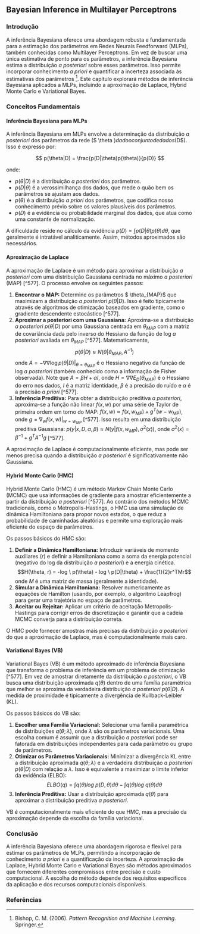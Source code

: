 ## Bayesian Inference in Multilayer Perceptrons

### Introdução
A inferência Bayesiana oferece uma abordagem robusta e fundamentada para a estimação dos parâmetros em Redes Neurais Feedforward (MLPs), também conhecidas como Multilayer Perceptrons. Em vez de buscar uma única estimativa de ponto para os parâmetros, a inferência Bayesiana estima a distribuição *a posteriori* sobre esses parâmetros. Isso permite incorporar conhecimento *a priori* e quantificar a incerteza associada às estimativas dos parâmetros [^1]. Este capítulo explorará métodos de inferência Bayesiana aplicados a MLPs, incluindo a aproximação de Laplace, Hybrid Monte Carlo e Variational Bayes.

### Conceitos Fundamentais

#### Inferência Bayesiana para MLPs

A inferência Bayesiana em MLPs envolve a determinação da distribuição *a posteriori* dos parâmetros da rede ($ \theta $) dado o conjunto de dados ($D$). Isso é expresso por:

$$ p(\theta|D) = \frac{p(D|\theta)p(\theta)}{p(D)} $$

onde:
*   $p(\theta|D)$ é a distribuição *a posteriori* dos parâmetros.
*   $p(D|\theta)$ é a verossimilhança dos dados, que mede o quão bem os parâmetros se ajustam aos dados.
*   $p(\theta)$ é a distribuição *a priori* dos parâmetros, que codifica nosso conhecimento prévio sobre os valores plausíveis dos parâmetros.
*   $p(D)$ é a evidência ou probabilidade marginal dos dados, que atua como uma constante de normalização.

A dificuldade reside no cálculo da evidência $p(D) = \int p(D|\theta)p(\theta) d\theta$, que geralmente é intratável analiticamente. Assim, métodos aproximados são necessários.

#### Aproximação de Laplace

A aproximação de Laplace é um método para aproximar a distribuição *a posteriori* com uma distribuição Gaussiana centrada no máximo *a posteriori* (MAP) [^577]. O processo envolve os seguintes passos:

1.  **Encontrar o MAP:** Determine os parâmetros $ \theta_{MAP}$ que maximizam a distribuição *a posteriori* $p(\theta|D)$. Isso é feito tipicamente através de algoritmos de otimização baseados em gradiente, como o gradiente descendente estocástico [^577].
2.  **Aproximar a posteriori com uma Gaussiana:** Aproxima-se a distribuição *a posteriori* $p(\theta|D)$ por uma Gaussiana centrada em $\theta_{MAP}$ com a matriz de covariância dada pelo inverso do Hessiano da função de log *a posteriori* avaliada em $\theta_{MAP}$ [^577]. Matematicamente,
    $$     p(\theta|D) \approx N(\theta|\theta_{MAP}, A^{-1})     $$
    onde $A = -\nabla \nabla \log p(\theta|D)|_{\theta = \theta_{MAP}}$ é o Hessiano negativo da função de log *a posteriori* (também conhecido como a informação de Fisher observada). Note que $A = \beta H + \alpha I$, onde $H = \nabla \nabla E_D(\theta_{MAP})$ é o Hessiano do erro nos dados, $I$ é a matriz identidade, $\beta$ é a precisão do ruído e $\alpha$ é a precisão *a priori* [^577].
3.  **Inferência Preditiva:** Para obter a distribuição preditiva *a posteriori*, aproxima-se a função não linear $f(x, w)$ por uma série de Taylor de primeira ordem em torno do MAP: $f(x, w) \approx f(x, w_{MP}) + g^T(w - w_{MP})$, onde $g = \nabla_w f(x, w)|_{w=w_{MP}}$ [^577]. Isso resulta em uma distribuição preditiva Gaussiana: $p(y|x, D, \alpha, \beta) \approx N(y|f(x, w_{MP}), \sigma^2(x))$, onde $\sigma^2(x) = \beta^{-1} + g^T A^{-1}g$ [^577].

A aproximação de Laplace é computacionalmente eficiente, mas pode ser menos precisa quando a distribuição *a posteriori* é significativamente não Gaussiana.

#### Hybrid Monte Carlo (HMC)

Hybrid Monte Carlo (HMC) é um método Markov Chain Monte Carlo (MCMC) que usa informações de gradiente para amostrar eficientemente a partir da distribuição *a posteriori* [^577]. Ao contrário dos métodos MCMC tradicionais, como o Metropolis-Hastings, o HMC usa uma simulação de dinâmica Hamiltoniana para propor novos estados, o que reduz a probabilidade de caminhadas aleatórias e permite uma exploração mais eficiente do espaço de parâmetros.

Os passos básicos do HMC são:

1.  **Definir a Dinâmica Hamiltoniana:** Introduzir variáveis de momento auxiliares ($r$) e definir a Hamiltoniana como a soma da energia potencial (negativo do log da distribuição *a posteriori*) e a energia cinética.
$$H(\theta, r) = -log \ p(\theta) - log \ p(D|\theta) + \frac{1}{2}r^TMr$$
onde $M$ é uma matriz de massa (geralmente a identidade).
2. **Simular a Dinâmica Hamiltoniana:** Resolver numericamente as equações de Hamilton (usando, por exemplo, o algoritmo Leapfrog) para gerar uma trajetória no espaço de parâmetros.
3. **Aceitar ou Rejeitar:** Aplicar um critério de aceitação Metropolis-Hastings para corrigir erros de discretização e garantir que a cadeia MCMC converja para a distribuição correta.

O HMC pode fornecer amostras mais precisas da distribuição *a posteriori* do que a aproximação de Laplace, mas é computacionalmente mais caro.

#### Variational Bayes (VB)

Variational Bayes (VB) é um método aproximado de inferência Bayesiana que transforma o problema de inferência em um problema de otimização [^577]. Em vez de amostrar diretamente da distribuição *a posteriori*, o VB busca uma distribuição aproximada $q(\theta)$ dentro de uma família paramétrica que melhor se aproxima da verdadeira distribuição *a posteriori* $p(\theta|D)$. A medida de proximidade é tipicamente a divergência de Kullback-Leibler (KL).

Os passos básicos do VB são:

1. **Escolher uma Família Variacional:** Selecionar uma família paramétrica de distribuições $q(\theta;\lambda)$, onde $\lambda$ são os parâmetros variacionais. Uma escolha comum é assumir que a distribuição *a posteriori* pode ser fatorada em distribuições independentes para cada parâmetro ou grupo de parâmetros.
2. **Otimizar os Parâmetros Variacionais:** Minimizar a divergência KL entre a distribuição aproximada $q(\theta;\lambda)$ e a verdadeira distribuição *a posteriori* $p(\theta|D)$ com relação a $\lambda$. Isso é equivalente a maximizar o limite inferior da evidência (ELBO):
$$ELBO(q) = \int q(\theta)log \ p(D, \theta)d\theta - \int q(\theta)log \ q(\theta)d\theta$$
3. **Inferência Preditiva:** Usar a distribuição aproximada $q(\theta)$ para aproximar a distribuição preditiva *a posteriori*.

VB é computacionalmente mais eficiente do que HMC, mas a precisão da aproximação depende da escolha da família variacional.

### Conclusão

A inferência Bayesiana oferece uma abordagem rigorosa e flexível para estimar os parâmetros de MLPs, permitindo a incorporação de conhecimento *a priori* e a quantificação da incerteza. A aproximação de Laplace, Hybrid Monte Carlo e Variational Bayes são métodos aproximados que fornecem diferentes compromissos entre precisão e custo computacional. A escolha do método depende dos requisitos específicos da aplicação e dos recursos computacionais disponíveis.

### Referências
[^1]: Bishop, C. M. (2006). *Pattern Recognition and Machine Learning*. Springer.
<!-- END -->